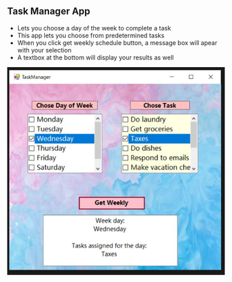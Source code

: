 ## Task Manager App

- Lets you choose a day of the week to complete a task
- This app lets you choose from predetermined tasks
- When you click get weekly schedule button, a message box will apear with your selection
- A textbox at the bottom will display your results as well


![main page](./taskmanagerresult.JPG)
